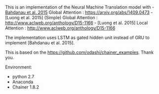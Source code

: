This is an implementation of the Neural Machine Translation model with
	- [Bahdanau et al. 2015](Original) Global Attention : https://arxiv.org/abs/1409.0473
	- [Luong et al. 2015] (Simple) Global Attention : http://www.aclweb.org/anthology/D15-1166
        - [Luong et al. 2015] Local Attention : http://www.aclweb.org/anthology/D15-1166

The implementation uses LSTM as gated hidden unit instead of GRU to implement [Bahdanau et al. 2015].

This is based on the https://github.com/odashi/chainer_examples.
Thank you.

Environment:
* python 2.7
* Anaconda
* Chainer 1.8.2
